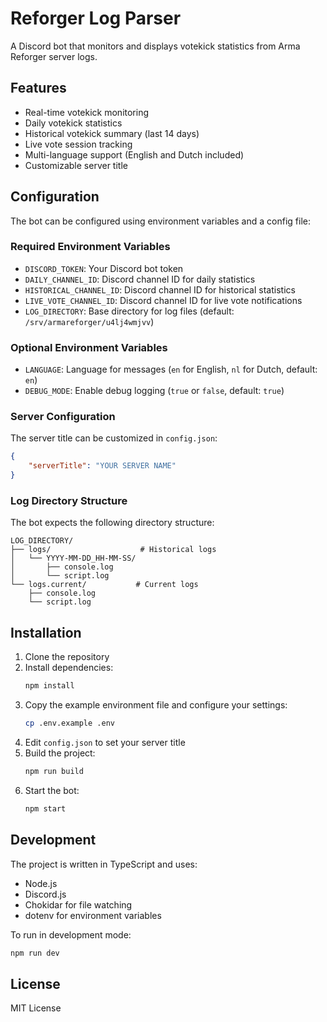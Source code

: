 # Reforger Log Parser

A Discord bot that monitors and displays votekick statistics from Arma Reforger server logs.

## Features

- Real-time votekick monitoring
- Daily votekick statistics
- Historical votekick summary (last 14 days)
- Live vote session tracking
- Multi-language support (English and Dutch included)
- Customizable server title

## Configuration

The bot can be configured using environment variables and a config file:

### Required Environment Variables

- `DISCORD_TOKEN`: Your Discord bot token
- `DAILY_CHANNEL_ID`: Discord channel ID for daily statistics
- `HISTORICAL_CHANNEL_ID`: Discord channel ID for historical statistics
- `LIVE_VOTE_CHANNEL_ID`: Discord channel ID for live vote notifications
- `LOG_DIRECTORY`: Base directory for log files (default: `/srv/armareforger/u4lj4wmjvv`)

### Optional Environment Variables

- `LANGUAGE`: Language for messages (`en` for English, `nl` for Dutch, default: `en`)
- `DEBUG_MODE`: Enable debug logging (`true` or `false`, default: `true`)

### Server Configuration

The server title can be customized in `config.json`:

```json
{
    "serverTitle": "YOUR SERVER NAME"
}
```

### Log Directory Structure

The bot expects the following directory structure:
```
LOG_DIRECTORY/
├── logs/                    # Historical logs
│   └── YYYY-MM-DD_HH-MM-SS/
│       ├── console.log
│       └── script.log
└── logs.current/           # Current logs
    ├── console.log
    └── script.log
```

## Installation

1. Clone the repository
2. Install dependencies:
   ```bash
   npm install
   ```
3. Copy the example environment file and configure your settings:
   ```bash
   cp .env.example .env
   ```
4. Edit `config.json` to set your server title
5. Build the project:
   ```bash
   npm run build
   ```
6. Start the bot:
   ```bash
   npm start
   ```

## Development

The project is written in TypeScript and uses:
- Node.js
- Discord.js
- Chokidar for file watching
- dotenv for environment variables

To run in development mode:
```bash
npm run dev
```

## License

MIT License 